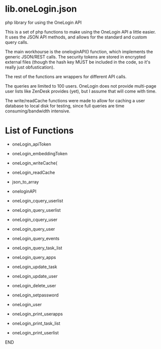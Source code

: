 lib.oneLogin.json
=================

php library for using the OneLogin API


This is a set of php functions to make using the OneLogin API a little easier.  It uses the JSON API methods, and allows for the standard and custom query calls.

The main workhourse is the oneloginAPI() function, which implements the generic JSON/REST calls.  The security tokens are stored in encrypted external files (though the hash key MUST be included in the code, so it's really just obfustication).

The rest of the functions are wrappers for different API calls.

The queries are limited to 100 users.  OneLogin does not provide multi-page user lists like ZenDesk provides (yet), but I assume that will come with time.

The write/readCache functions were made to allow for caching a user database to local disk for testing, since full queries are time consuming/bandwidth intensive.


List of Functions
=================
* oneLogin_apiToken
* oneLogin_embeddingToken

* oneLogin_writeCache(
* oneLogin_readCache

* json_to_array

* oneloginAPI

* oneLogin_cquery_userlist
* oneLogin_query_userlist

* oneLogin_cquery_user
* oneLogin_query_user
* oneLogin_query_events
* oneLogin_query_task_list
* oneLogin_query_apps

* oneLogin_update_task
* oneLogin_update_user

* oneLogin_delete_user

* oneLogin_setpassword

* oneLogin_user

* oneLogin_print_userapps
* oneLogin_print_task_list
* oneLogin_print_userlist


END


